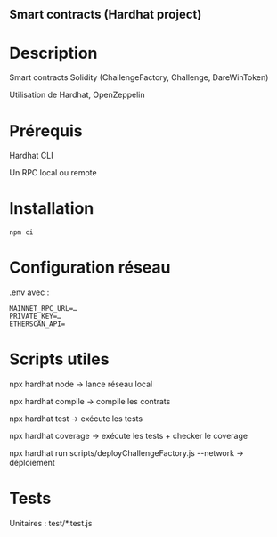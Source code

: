 ## Smart contracts (Hardhat project)

# Description
Smart contracts Solidity (ChallengeFactory, Challenge, DareWinToken)

Utilisation de Hardhat, OpenZeppelin

# Prérequis

Hardhat CLI

Un RPC local ou remote

# Installation
```
npm ci
```

# Configuration réseau
.env avec :
```
MAINNET_RPC_URL=…
PRIVATE_KEY=…
ETHERSCAN_API=
```

# Scripts utiles
npx hardhat node → lance réseau local

npx hardhat compile → compile les contrats

npx hardhat test → exécute les tests

npx hardhat coverage → exécute les tests + checker le coverage

npx hardhat run scripts/deployChallengeFactory.js --network <network> → déploiement

# Tests
Unitaires : test/*.test.js

